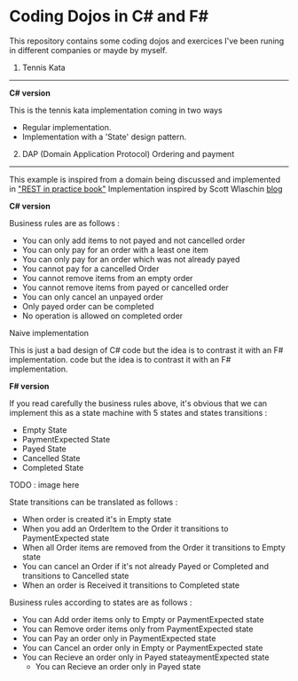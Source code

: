 Coding Dojos in C# and F#
=========================

This repository contains some coding dojos and exercices I've been runing in different companies or mayde by myself.

1. Tennis Kata
---------------

   **C# version**

   This is the tennis kata implementation coming in two ways

   * Regular implementation.
   * Implementation with a 'State' design pattern.

2. DAP (Domain Application Protocol) Ordering and payment
---------------------------------------------------------

This example is inspired from a domain being discussed and implemented in ["REST in practice book"](http://shop.oreilly.com/product/9780596805838.do)
Implementation inspired by Scott Wlaschin [blog](http://fsharpforfunandprofit.com/posts/designing-for-correctness/) 

   **C# version**

   Business rules are as follows :

   * You can only add items to not payed and not cancelled order
   * You can only pay for an order with a least one item
   * You can only pay for an order which was not already payed
   * You cannot pay for a cancelled Order
   * You cannot remove items from an empty order
   * You cannot remove items from payed or cancelled order
   * You can only cancel an unpayed order
   * Only payed order can be completed
   * No operation is allowed on completed order

   Naive implementation

   This is just a bad design of C# code but the idea is to contrast it with an F# implementation. code but the idea is to contrast it with an F# implementation.


   **F# version**

   If you read carefully the business rules above, it's obvious that we can implement this as a state machine with 5 states and states transitions :

   * Empty State
   * PaymentExpected State
   * Payed State
   * Cancelled State
   * Completed State

   TODO : image here

   State transitions can be translated as follows :

   * When order is created it's in Empty state
   * When you add an OrderItem to the Order it transitions to PaymentExpected state
   * When all Order items are removed from the Order it transitions to Empty state
   * You can cancel an Order if it's not already Payed or Completed and transitions to Cancelled state
   * When an order is Received it transitions to Completed state

   Business rules according to states are as follows :

   * You can Add order items only to Empty or PaymentExpected state
   * You can Remove order items only from PaymentExpected state
   * You can Pay an order only in PaymentExpected state
   * You can Cancel an order only in Empty or PaymentExpected state
   * You can Recieve an order only in Payed stateaymentExpected state
   	  * You can Recieve an order only in Payed state
